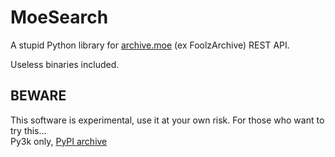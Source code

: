 MoeSearch
=========

A stupid Python library for [archive.moe](https://archive.moe) (ex FoolzArchive) REST API.

Useless binaries included.

BEWARE
------

This software is experimental, use it at your own risk.
For those who want to try this...  
Py3k only, [PyPI archive](https://pypi.python.org/pypi/moesearch/)

